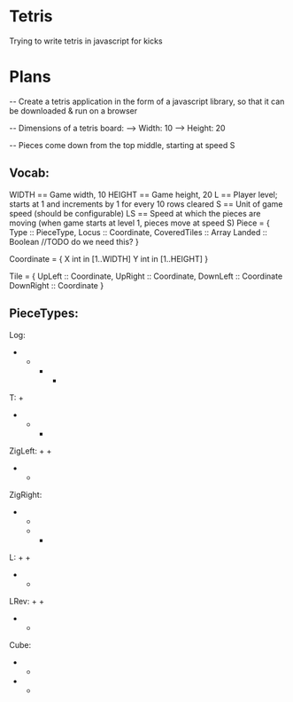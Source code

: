 # Tetris
Trying to write tetris in javascript for kicks

# Plans
-- Create a tetris application in the form of a javascript library, so that it can be downloaded & run on a browser

-- Dimensions of a tetris board:
    --> Width: 10
    --> Height: 20

-- Pieces come down from the top middle, starting at speed S

## Vocab:

WIDTH == Game width, 10
HEIGHT == Game height, 20
L == Player level; starts at 1 and increments by 1 for every 10 rows cleared
S == Unit of game speed (should be configurable) 
LS == Speed at which the pieces are moving (when game starts at level 1, pieces move at speed S)
Piece = {
    Type :: PieceType,
    Locus :: Coordinate,
    CoveredTiles :: Array<Tile>
    Landed :: Boolean //TODO do we need this?
}


Coordinate = {
    X int in [1..WIDTH]
    Y int in [1..HEIGHT]
}

Tile = {
    UpLeft :: Coordinate,
    UpRight :: Coordinate,
    DownLeft :: Coordinate
    DownRight :: Coordinate
}

## PieceTypes:

Log:
+ + + +
T:
  +    
+ + +
ZigLeft:
    + +
+ + 
ZigRight:
+ +  
  + +
L:
+
+
+ +
LRev:
  +
  +
+ +
Cube:
+ +
+ +

